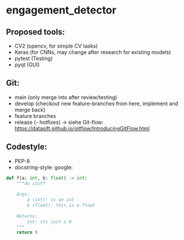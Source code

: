 # engagement_detector

## Proposed tools:
- CV2 (opencv, for simple CV tasks)
- Keras (for CNNs, may change after research for existing models)
- pytest (Testing)
- pyqt (GUI)

## Git:
- main (only merge into after review/testing)
- develop (checkout new feature-branches from here, implement and merge back)
- feature branches
- release
(- hotfixes)
-> siehe Git-flow: https://datasift.github.io/gitflow/IntroducingGitFlow.html

## Codestyle: 
- PEP-8
- docstring-style: google:

```python
def f(a: int, b: float) -> int:  
    """do stuff  
 
    Args:  
        a (int): is an int  
        b (float): this is a float  
  
    Returns:  
        int: its just a 0  
    """  
    return 0
```